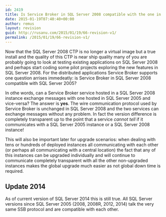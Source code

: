 ```yaml
---
id: 2419
title: Is Service Broker in SQL Server 2008 compatible with the one in SQL Server 2005?
date: 2015-01-19T07:40:40+00:00
author: remus
layout: revision
guid: http://rusanu.com/2015/01/19/66-revision-v1/
permalink: /2015/01/19/66-revision-v1/
---
```

Now that the SQL Server 2008 CTP is no longer a virtual image but a true install and the quality of this CTP is near ship quality many of you are probably going to look at testing existing applications on SQL Server 2008 and perhaps start coding some pilot projects exploring the new features in SQL Server 2008. For the distributed applications Service Broker supports one question arrises immedeatly: is Service Broker in SQL Server 2008 compatible with SQL Server 2005?<!--more-->

In othe words, can a Service Broker service hosted in a SQL Server 2008 instance exchange messages with one hosted in SQL Server 2005 and vice-versa? The answer is **yes**. The wire communication protocol used by Service Broker is unchanged in SQL Server 2008 and the two services can exchange messages without any problem. In fact the version difference is completely transparent up to the point that a service _cannot tell_ if it communicates with a SQL Server 2005 instance or a SQL Server 2008 instance!

This will also be important later for upgrade scenarios: when dealing with tens or hundreds of deployed instances all communicating with each other (or perhaps all communicating with a central location) the fact that any of this instances can be upgraded individually and will continue to communicate completely transparent with all the other non-upgraded instances makes the global upgrade much easier as not global down time is required.

## Update 2014

As of current version of SQL Server 2014 this is still true. All SQL Server versions since SQL Server 2005 (2008, 2008R, 2012, 2014) talk the very same SSB protocol and are compatible with each other.